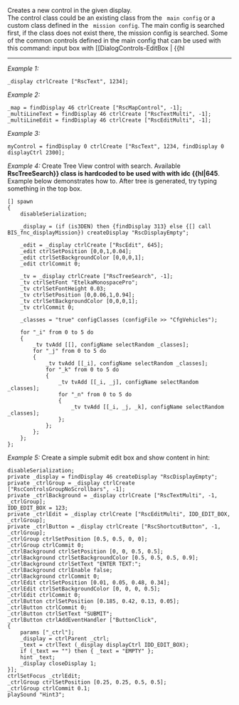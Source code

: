 Creates a new control in the given display.<br>
The control class could be an existing class from the ` main config` or a custom class defined in the ` mission config`.
The main config is searched first, if the class does not exist there, the mission config is searched.
Some of the common controls defined in the main config that can be used with this command:
<spoiler text="Show list">
 input box with [[DialogControls-EditBox | {{hl


---
*Example 1:*
```sqf
_display ctrlCreate ["RscText", 1234];
```

*Example 2:*
```sqf
_map = findDisplay 46 ctrlCreate ["RscMapControl", -1];
_multiLineText = findDisplay 46 ctrlCreate ["RscTextMulti", -1];
_multiLineEdit = findDisplay 46 ctrlCreate ["RscEditMulti", -1];
```

*Example 3:*
```sqf
myControl = findDisplay 0 ctrlCreate ["RscText", 1234, findDisplay 0 displayCtrl 2300];
```

*Example 4:*
Create Tree View control with search. Available **RscTreeSearch}} class is hardcoded to be used with <See hl Reference t> with idc {{hl|645**. Example below demonstrates how to. After tree is generated, try typing something in the top box.

```sqf
[] spawn 
{
	disableSerialization;

	_display = (if (is3DEN) then {findDisplay 313} else {[] call BIS_fnc_displayMission}) createDisplay "RscDisplayEmpty";

	_edit = _display ctrlCreate ["RscEdit", 645];
	_edit ctrlSetPosition [0,0,1,0.04];
	_edit ctrlSetBackgroundColor [0,0,0,1];
	_edit ctrlCommit 0;

	_tv = _display ctrlCreate ["RscTreeSearch", -1];
	_tv ctrlSetFont "EtelkaMonospacePro";
	_tv ctrlSetFontHeight 0.03;
	_tv ctrlSetPosition [0,0.06,1,0.94];
	_tv ctrlSetBackgroundColor [0,0,0,1];
	_tv ctrlCommit 0;

	_classes = "true" configClasses (configFile >> "CfgVehicles");

	for "_i" from 0 to 5 do
	{
		_tv tvAdd [[], configName selectRandom _classes];
		for "_j" from 0 to 5 do
		{
			_tv tvAdd [[_i], configName selectRandom _classes];
			for "_k" from 0 to 5 do
			{
				_tv tvAdd [[_i, _j], configName selectRandom _classes];
				for "_n" from 0 to 5 do
				{
					_tv tvAdd [[_i, _j, _k], configName selectRandom _classes];
				};
			};
		};
	};
};
```

*Example 5:*
Create a simple submit edit box and show content in hint:

```sqf
disableSerialization;
private _display = findDisplay 46 createDisplay "RscDisplayEmpty";
private _ctrlGroup = _display ctrlCreate ["RscControlsGroupNoScrollbars", -1];
private _ctrlBackground = _display ctrlCreate ["RscTextMulti", -1, _ctrlGroup];
IDD_EDIT_BOX = 123;
private _ctrlEdit = _display ctrlCreate ["RscEditMulti", IDD_EDIT_BOX, _ctrlGroup];
private _ctrlButton = _display ctrlCreate ["RscShortcutButton", -1, _ctrlGroup];
_ctrlGroup ctrlSetPosition [0.5, 0.5, 0, 0];
_ctrlGroup ctrlCommit 0;
_ctrlBackground ctrlSetPosition [0, 0, 0.5, 0.5];
_ctrlBackground ctrlSetBackgroundColor [0.5, 0.5, 0.5, 0.9];
_ctrlBackground ctrlSetText "ENTER TEXT:";
_ctrlBackground ctrlEnable false;
_ctrlBackground ctrlCommit 0;
_ctrlEdit ctrlSetPosition [0.01, 0.05, 0.48, 0.34];
_ctrlEdit ctrlSetBackgroundColor [0, 0, 0, 0.5];
_ctrlEdit ctrlCommit 0;
_ctrlButton ctrlSetPosition [0.185, 0.42, 0.13, 0.05];
_ctrlButton ctrlCommit 0;
_ctrlButton ctrlSetText "SUBMIT";
_ctrlButton ctrlAddEventHandler ["ButtonClick", 
{
	params ["_ctrl"];
	_display = ctrlParent _ctrl;
	_text = ctrlText (_display displayCtrl IDD_EDIT_BOX);
	if (_text == "") then { _text = "EMPTY" };
	hint _text;
	_display closeDisplay 1;
}];
ctrlSetFocus _ctrlEdit;
_ctrlGroup ctrlSetPosition [0.25, 0.25, 0.5, 0.5];
_ctrlGroup ctrlCommit 0.1;
playSound "Hint3";
```